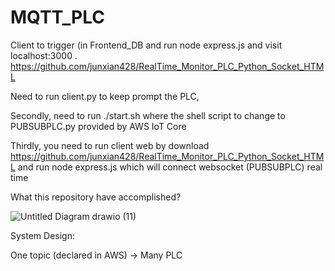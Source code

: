 # MQTT_PLC
Client to trigger (in Frontend_DB and run node express.js and visit localhost:3000 . https://github.com/junxian428/RealTime_Monitor_PLC_Python_Socket_HTML

Need to run client.py to keep prompt the PLC,

Secondly, need to run ./start.sh where the shell script to change to PUBSUBPLC.py provided by AWS IoT Core

Thirdly, you need to run client web by download https://github.com/junxian428/RealTime_Monitor_PLC_Python_Socket_HTML and run node express.js 
which will connect websocket (PUBSUBPLC) real time 


What this repository have accomplished?

![Untitled Diagram drawio (11)](https://github.com/junxian428/MQTT_PLC/assets/58724748/10753568-b58e-4f21-bb47-e81c937125b0)


System Design: 

One topic (declared in AWS) -> Many PLC 
